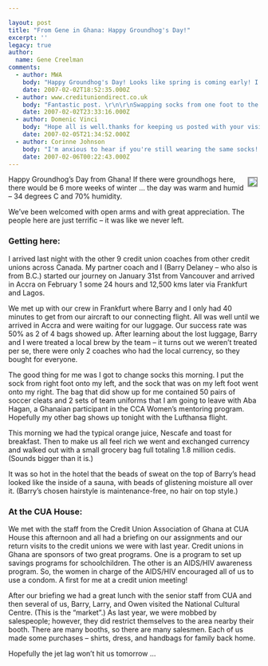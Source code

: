 ```yaml
---

layout: post
title: "From Gene in Ghana: Happy Groundhog's Day!"
excerpt: ''
legacy: true
author:
  name: Gene Creelman
comments:
  - author: MWA
    body: "Happy Groundhog's Day! Looks like spring is coming early! I hope that is true. I am sure your bag will show up tonight, Lufthansa is a great airline! "
    date: 2007-02-02T18:52:35.000Z
  - author: www.credituniondirect.co.uk
    body: "Fantastic post. \r\n\r\nSwapping socks from one foot to the other is a common bond to far.\r\n\r\nMade me smile. Have a great trip and keep posting.\r\n\r\nFascinating stuff. Best of luck.\r\n\r\n..alex"
    date: 2007-02-02T23:33:16.000Z
  - author: Domenic Vinci
    body: "Hope all is well.thanks for keeping us posted with your visit .\r\n\r\nKeep well and Take care."
    date: 2007-02-05T21:34:52.000Z
  - author: Corinne Johnson
    body: "I'm anxious to hear if you're still wearing the same socks! ... that's just wrong.  Looking forward to your next post!"
    date: 2007-02-06T00:22:43.000Z
---
```


<p><a href="http://www.flickr.com/photos/21725989@N00/"><img src="http://farm1.static.flickr.com/141/377614221_35eefffa14_m.jpg" style="float:right; border: 2px solid #999999; margin: 4px;" /></a>
Happy Groundhog&#8217;s Day from Ghana! If there were groundhogs here, there would be 6 more weeks of winter &#8230; the day was warm and humid &#8211; 34 degrees C and 70% humidity.</p>
<p>We&#8217;ve been welcomed with open arms and with great appreciation. The people here are just terrific – it was like we never left.</p>
<h3>Getting here:</h3>
<p>I arrived last night with the other 9 credit union coaches from other credit unions across Canada. My partner coach and I (Barry Delaney &#8211; who also is from B.C.) started our journey on January 31st from Vancouver and arrived in Accra on February 1 some 24 hours and 12,500 kms later via Frankfurt and Lagos.</p>
<p>We met up with our crew in Frankfurt where Barry and I only had 40 minutes to get from our aircraft to our connecting flight. All was well until we arrived in Accra and were waiting for our luggage. Our success rate was 50% as 2 of 4 bags showed up. After learning about the lost luggage, Barry and I were treated a local brew by the team – it turns out we weren&#8217;t treated per se, there were only 2 coaches who had the local currency, so they bought for everyone.</p>
<p>The good thing for me was I got to change socks this morning. I put the sock from right foot onto my left, and the sock that was on my left foot went onto my right. The bag that did show up for me contained 50 pairs of soccer cleats and 2 sets of team uniforms that I am going to leave with Aba Hagan, a Ghanaian participant in the <span class="caps">CCA</span> Women&#8217;s mentoring program.  Hopefully my other bag shows up tonight with the Lufthansa flight.</p>
<p>This morning we had the typical orange juice, Nescafe and toast for breakfast. Then to make us all feel rich we went and exchanged currency and walked out with a small grocery bag full totaling 1.8 million cedis. (Sounds bigger than it is.)</p>
<p>It was so hot in the hotel that the beads of sweat on the top of Barry&#8217;s head looked like the inside of a sauna, with beads of glistening moisture all over it. (Barry&#8217;s chosen hairstyle is maintenance-free, no hair on top style.)</p>
<h3>At the <span class="caps">CUA</span> House:</h3>
<p>We met with the staff from the Credit Union Association of Ghana at <span class="caps">CUA</span> House this afternoon and all had a briefing on our assignments and our return visits to the credit unions we were with last year.  Credit unions in Ghana are sponsors of two great programs. One is a program to set up savings programs for schoolchildren. The other is an <span class="caps">AIDS</span>/HIV awareness program. So, the women in charge of the <span class="caps">AIDS</span>/HIV encouraged all of us to use a condom. A first for me at a credit union meeting!</p>
<p>After our briefing we had a great lunch with the senior staff from <span class="caps">CUA</span> and then several of us, Barry, Larry, and Owen visited the National Cultural Centre. (This is the &#8220;market&#8221;.) As last year, we were mobbed by salespeople; however, they did restrict themselves to the area nearby their booth. There are many booths, so there are many salesmen. Each of us made some purchases – shirts, dress, and handbags for family back home.</p>
<p>Hopefully the jet lag won&#8217;t hit us tomorrow &#8230;</p>